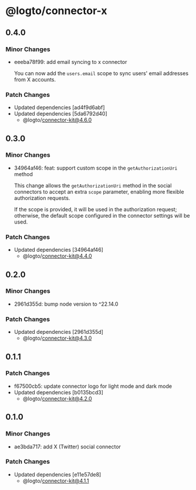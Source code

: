 # @logto/connector-x

## 0.4.0

### Minor Changes

- eeeba78f99: add email syncing to x connector

  You can now add the `users.email` scope to sync users' email addresses from X accounts.

### Patch Changes

- Updated dependencies [ad4f9d6abf]
- Updated dependencies [5da6792d40]
  - @logto/connector-kit@4.6.0

## 0.3.0

### Minor Changes

- 34964af46: feat: support custom scope in the `getAuthorizationUri` method

  This change allows the `getAuthorizationUri` method in the social connectors to accept an extra `scope` parameter, enabling more flexible authorization requests.

  If the scope is provided, it will be used in the authorization request; otherwise, the default scope configured in the connector settings will be used.

### Patch Changes

- Updated dependencies [34964af46]
  - @logto/connector-kit@4.4.0

## 0.2.0

### Minor Changes

- 2961d355d: bump node version to ^22.14.0

### Patch Changes

- Updated dependencies [2961d355d]
  - @logto/connector-kit@4.3.0

## 0.1.1

### Patch Changes

- f67500cb5: update connector logo for light mode and dark mode
- Updated dependencies [b0135bcd3]
  - @logto/connector-kit@4.2.0

## 0.1.0

### Minor Changes

- ae3bda717: add X (Twitter) social connector

### Patch Changes

- Updated dependencies [e11e57de8]
  - @logto/connector-kit@4.1.1
